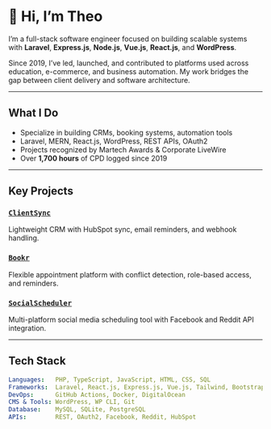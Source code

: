 # 👋 Hi, I’m Theo


I’m a full-stack software engineer focused on building scalable systems with **Laravel**, **Express.js**, **Node.js**, **Vue.js**, **React.js**, and **WordPress**.

Since 2019, I’ve led, launched, and contributed to platforms used across education, e-commerce, and business automation. My work bridges the gap between client delivery and software architecture.

---

## What I Do
  
- Specialize in building CRMs, booking systems, automation tools  
- Laravel, MERN, React.js, WordPress, REST APIs, OAuth2  
- Projects recognized by Martech Awards & Corporate LiveWire  
- Over **1,700 hours** of CPD logged since 2019  

---

## Key Projects

### [`ClientSync`](https://github.com/theo-georgewill/clientsync-alpha)  
Lightweight CRM with HubSpot sync, email reminders, and webhook handling.

### [`Bookr`](https://github.com/theo-georgewill/booking-app)  
Flexible appointment platform with conflict detection, role-based access, and reminders.

### [`SocialScheduler`](https://github.com/theo-georgewill/SocialScheduler)  
Multi-platform social media scheduling tool with Facebook and Reddit API integration.

---

## Tech Stack

```yaml
Languages:   PHP, TypeScript, JavaScript, HTML, CSS, SQL
Frameworks:  Laravel, React.js, Express.js, Vue.js, Tailwind, Bootstrap
DevOps:      GitHub Actions, Docker, DigitalOcean
CMS & Tools: WordPress, WP CLI, Git
Database:    MySQL, SQLite, PostgreSQL
APIs:        REST, OAuth2, Facebook, Reddit, HubSpot
```
